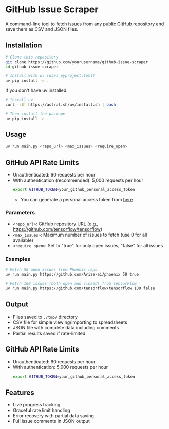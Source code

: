 
# GitHub Issue Scraper

A command-line tool to fetch issues from any public GitHub repository and save them as CSV and JSON files.

## Installation

```bash
# Clone this repository
git clone https://github.com/yourusername/github-issue-scraper
cd github-issue-scraper

# Install with uv (uses pyproject.toml)
uv pip install -e .
```

If you don't have uv installed:

```bash
# Install uv
curl -sSf https://astral.sh/uv/install.sh | bash

# Then install the package
uv pip install -e .
```

## Usage

```bash
uv run main.py <repo_url> <max_issues> <require_open>
```

## GitHub API Rate Limits

- Unauthenticated: 60 requests per hour
- With authentication (recommended): 5,000 requests per hour
  ```bash
  export GITHUB_TOKEN=your_github_personal_access_token
  ```
  - You can generate a personal access token from [here](https://github.com/settings/tokens)

### Parameters

- `<repo_url>`: GitHub repository URL (e.g., https://github.com/tensorflow/tensorflow)
- `<max_issues>`: Maximum number of issues to fetch (use 0 for all available)
- `<require_open>`: Set to "true" for only open issues, "false" for all issues

### Examples

```bash
# Fetch 50 open issues from Phoenix repo
uv run main.py https://github.com/Arize-ai/phoenix 50 true

# Fetch 100 issues (both open and closed) from TensorFlow
uv run main.py https://github.com/tensorflow/tensorflow 100 false
```

## Output

- Files saved to `./tmp/` directory
- CSV file for simple viewing/importing to spreadsheets
- JSON file with complete data including comments
- Partial results saved if rate-limited

## GitHub API Rate Limits

- Unauthenticated: 60 requests per hour
- With authentication: 5,000 requests per hour
  ```bash
  export GITHUB_TOKEN=your_github_personal_access_token
  ```

## Features

- Live progress tracking
- Graceful rate limit handling
- Error recovery with partial data saving
- Full issue comments in JSON output
